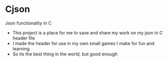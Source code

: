 # Cjson
Json functionality in C

- This project is a place for me to save and share my work on my json in C header file
- I made the header for use in my own small games I make for fun and learning
- So its the best thing in the world, but good enough
